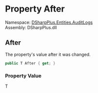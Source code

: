 # Property After

Namespace: [DSharpPlus.Entities.AuditLogs](DSharpPlus.Entities.AuditLogs.md)  
Assembly: DSharpPlus.dll

## <a id="DSharpPlus_Entities_AuditLogs_PropertyChange_1_After"></a>After

The property's value after it was changed.

```csharp
public T After { get; }
```

### Property Value

T

